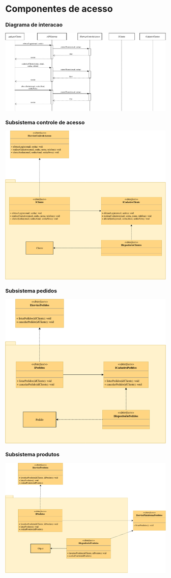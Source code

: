 # Componentes de acesso

### Diagrama de interacao

![Diagrama de interacao](./diagrama%20de%20interacao.png)

### 

### Subsistema controle de acesso

![Subsistema controle de acesso](./subsistema%20controle%20acesso.png)

### Subsistema pedidos

![Subsistema pedidos](./subsistema%20pedidos.png)

### Subsistema produtos

![Subsistema produtos](./subsistema%20produtos.png)

